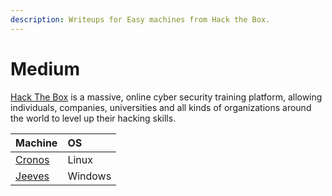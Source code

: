 ```yaml
---
description: Writeups for Easy machines from Hack the Box.
---
```


# Medium

[Hack The Box](https://www.hackthebox.eu/) is a massive, online cyber security training platform, allowing individuals, companies, universities and all kinds of organizations around the world to level up their hacking skills.

| Machine | OS |
| :--- | :--- |
| [Cronos](cronos.md) | Linux |
| [Jeeves](jeeves.md) | Windows |


